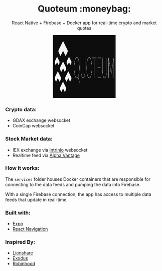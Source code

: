 <div align="center">
  <h1>Quoteum :moneybag:</h1>
  <p>React Native + Firebase + Docker app for real-time crypto and market quotes</p>
  <img src="/app/src/assets/icons/logo_name_black_770x220.png" alt="Quoteum Logo" height="200" width="200"/>
</div>

### Crypto data:
- GDAX exchange websocket
- CoinCap websocket

### Stock Market data:
- IEX exchange via [Intrinio](https://intrinio.com/) websocket
- Realtime feed via [Alpha Vantage](https://www.alphavantage.co/)

### How it works:
The `services` folder houses Docker containers that are responsible for connecting to the data feeds and pumping the data into Firebase.

With a single Firebase connection, the app has access to multiple data feeds that update in real-time.

### Built with:
- [Expo](https://expo.io/)
- [React Navigation](https://reactnavigation.org/)

### Inspired By:
- [Lionshare](https://lionshare.capital/)
- [Exodus](https://www.exodus.io/)
- [Robinhood](https://www.robinhood.com/)
